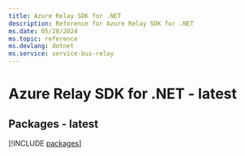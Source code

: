 ```yaml
---
title: Azure Relay SDK for .NET
description: Reference for Azure Relay SDK for .NET
ms.date: 05/28/2024
ms.topic: reference
ms.devlang: dotnet
ms.service: service-bus-relay
---
```

# Azure Relay SDK for .NET - latest
## Packages - latest
[!INCLUDE [packages](relay-index.md)]